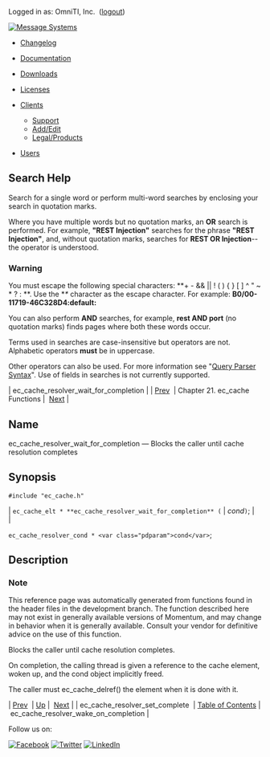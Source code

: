 Logged in as: OmniTI, Inc.  ([logout](https://support.messagesystems.com/logout.php))

[![Message Systems](https://support.messagesystems.com/images/ms-white205.png)](https://support.messagesystems.com/start.php) 

*   [Changelog](https://support.messagesystems.com/start.php?show=changelog)
*   [Documentation](https://support.messagesystems.com/docs/)
*   [Downloads](https://support.messagesystems.com/start.php)

*   [Licenses](https://support.messagesystems.com/license_summary.php)
*   <a href="">Clients</a>
    *   [Support](https://support.messagesystems.com/cs.php)
    *   [Add/Edit](https://support.messagesystems.com/edit_client.php)
    *   [Legal/Products](https://support.messagesystems.com/edit_products.php)
*   [Users](https://support.messagesystems.com/edit_customer.php)

## Search Help

Search for a single word or perform multi-word searches by enclosing your search in quotation marks.

Where you have multiple words but no quotation marks, an **OR** search is performed. For example, **"REST Injection"** searches for the phrase **"REST Injection"**, and, without quotation marks, searches for **REST OR Injection**--the operator is understood.

### Warning

You must escape the following special characters: **+ - && || ! ( ) { } [ ] ^ " ~ * ? : \**. Use the **\** character as the escape character. For example: **B0/00-11719-46C328D4\:default\:**

You can also perform **AND** searches, for example, **rest AND port** (no quotation marks) finds pages where both these words occur.

Terms used in searches are case-insensitive but operators are not. Alphabetic operators **must** be in uppercase.

Other operators can also be used. For more information see "[Query Parser Syntax](https://lucene.apache.org/core/old_versioned_docs/versions/3_0_0/queryparsersyntax.html)". Use of fields in searches is not currently supported.

| ec_cache_resolver_wait_for_completion |
| [Prev](apis.ec_cache_resolver_set_complete.php)  | Chapter 21. ec_cache Functions |  [Next](apis.ec_cache_resolver_wake_on_completion.php) |

<a name="apis.ec_cache_resolver_wait_for_completion"></a>
## Name

ec_cache_resolver_wait_for_completion — Blocks the caller until cache resolution completes

## Synopsis

`#include "ec_cache.h"`

| `ec_cache_elt * **ec_cache_resolver_wait_for_completion** (` | <var class="pdparam">cond</var>`)`; |   |

`ec_cache_resolver_cond * <var class="pdparam">cond</var>`;<a name="idp23483232"></a>
## Description

### Note

This reference page was automatically generated from functions found in the header files in the development branch. The function described here may not exist in generally available versions of Momentum, and may change in behavior when it is generally available. Consult your vendor for definitive advice on the use of this function.

Blocks the caller until cache resolution completes.

On completion, the calling thread is given a reference to the cache element, woken up, and the cond object implicitly freed.

The caller must ec_cache_delref() the element when it is done with it.

| [Prev](apis.ec_cache_resolver_set_complete.php)  | [Up](eccache.php) |  [Next](apis.ec_cache_resolver_wake_on_completion.php) |
| ec_cache_resolver_set_complete  | [Table of Contents](index.php) |  ec_cache_resolver_wake_on_completion |

Follow us on:

[![Facebook](https://support.messagesystems.com/images/icon-facebook.png)](http://www.facebook.com/messagesystems) [![Twitter](https://support.messagesystems.com/images/icon-twitter.png)](http://twitter.com/#!/MessageSystems) [![LinkedIn](https://support.messagesystems.com/images/icon-linkedin.png)](http://www.linkedin.com/company/message-systems)